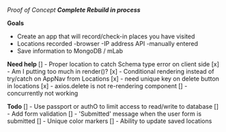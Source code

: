 *Proof of Concept*
***Complete Rebuild in process***

**Goals**

- Create an app that will record/check-in places you have visited
- Locations recorded
  -browser
  -IP address API
  -manually entered
- Save information to MongoDB / mLab

**Need help**
[] - Proper location to catch Schema type error on client side
[x] - Am I putting too much in render()?
[x] - Conditional rendering instead of try/catch on AppNav from Locations
[x] - need unique key on delete button in locations
[x] - axios.delete is not re-rendering component
[] - concurrently not working

**Todo**
[] - Use passport or authO to limit access to read/write to database
[] - Add form validation
[] - 'Submitted' message when the user form is submitted
[] - Unique color markers
[] - Ability to update saved locations
